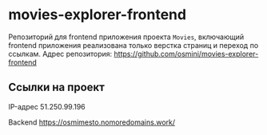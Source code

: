 
# movies-explorer-frontend

Репозиторий для frontend приложения проекта `Movies`, включающий frontend приложения реализована только верстка страниц и переход по ссылкам. 
Адрес репозитория: https://github.com/osmini/movies-explorer-frontend

## Ссылки на проект

IP-адрес 51.250.99.196

Backend https://osmimesto.nomoredomains.work/
